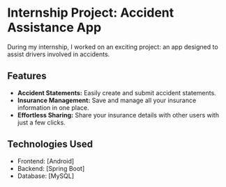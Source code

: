 # Internship Project: Accident Assistance App

During my internship, I worked on an exciting project: an app designed to assist drivers involved in accidents.

## Features

- **Accident Statements:** Easily create and submit accident statements.
- **Insurance Management:** Save and manage all your insurance information in one place.
- **Effortless Sharing:** Share your insurance details with other users with just a few clicks.

## Technologies Used

- Frontend: [Android]
- Backend: [Spring Boot]
- Database: [MySQL]
